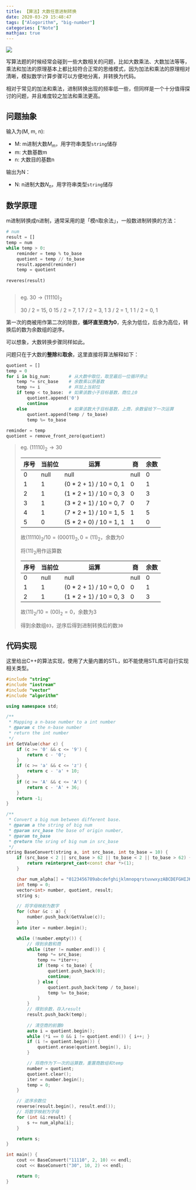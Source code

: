 ```yaml
---
title: 【算法】大数任意进制转换
date: 2020-03-29 15:48:47
tags: ["Alogorithm", "big-number"]
categories: ["Note"]
mathjax: true
---
```


![](https://leslie-cloud.oss-accelerate.aliyuncs.com/2020/03/2020-03-big-number-base-convert-00.jpg)

写算法题的时候经常会碰到一些大数相关的问题，比如大数乘法、大数加法等等，乘法和加法的原理基本上都比较符合正常的思维模式，因为加法和乘法的原理相对清晰，模拟数学计算步骤可以方便地分离，并转换为代码。

相对于常见的加法和乘法，进制转换出现的频率低一些，但同样是一个十分值得探讨的问题，并且难度较之加法和乘法更高。

<!--more-->


## 问题抽象

输入为(M, m, n):

- M: m进制大数$M_m$，用字符串类型`string`储存
- m: 大数基数m
- n: 大数目的基数n

输出为N：

- N: n进制大数$N_n$，用字符串类型`string`储存

## 数学原理

m进制转换成n进制，通常采用的是「模n取余法」，一般数进制转换的方法：

```python
# num
result = []
temp = num
while temp > 0:
    reminder = temp % to_base
    quotient = temp // to_base
    result.append(reminder)
    temp = quotient
   
reveres(result)
    
```

> eg. $30\to(11110)_2$
>
> 30 / 2 = 15, 0
> 15 / 2 = 7, 1
> 7 / 2 = 3, 1
> 3 / 2 = 1, 1
> 1 / 2 = 0, 1

第一次的商被用作第二次的除数，**循环直至商为0**，先余为低位，后余为高位，转换后的数为余数组的逆序。

可以想象，大数转换步骤同样如此。

问题只在于大数的**整除**和**取余**，这里直接将算法解释如下：

```python
quotient = []
temp = 0
for i in big_num:		# 从大数中取位，取至最后一位循环停止
    temp *= src_base    # 余数乘以原基数
    temp += i           # 并加上当前位
    if temp < to_base:	# 如果该数小于目标基数，商位上0
        quotient.append('0')
        continue
    else				# 如果该数大于目标基数，上商，余数留给下一次运算
        quotient.append(temp / to_base)
        temp %= to_base
        
reminder = temp
quotient = remove_front_zero(quotient)

```

> eg. $(11110)_2\to 30$
>
> | 序号 | 当前位 | 运算                    | 商   | 余数 |
> | ---- | ------ | ----------------------- | ---- | ---- |
> | 0    | null   | null                    | null | 0    |
> | 1    | 1      | (0 * 2 + 1) / 10 = 0, 1 | 0    | 1    |
> | 2    | 1      | (1 * 2 + 1) / 10 = 0, 3 | 0    | 3    |
> | 3    | 1      | (3 * 2 + 1) / 10 = 0, 7 | 0    | 7    |
> | 4    | 1      | (7 * 2 + 1) / 10 = 1, 5 | 1    | 5    |
> | 5    | 0      | (5 * 2 + 0) / 10 = 1, 1 | 1    | 0    |
>
> 故$(11110)_2/10=(00011)_2,0=(11)_2$，余数为0
>
> 将$(11)_2$用作运算数
>
> | 序号 | 当前位 | 运算                    | 商   | 余数 |
> | ---- | ------ | ----------------------- | ---- | ---- |
> | 0    | null   | null                    | null | 0    |
> | 1    | 1      | (0 * 2 + 1) / 10 = 0, 0 | 0    | 1    |
> | 2    | 1      | (1 * 2 + 1) / 10 = 0, 3 | 0    | 3    |
>
> 故$(11)_2/10=(00)_2=0$，余数为3
>
> 得到余数组`03`，逆序后得到进制转换后的数`30`

## 代码实现

这里给出C++的算法实现，使用了大量内置的STL，如不能使用STL库可自行实现相关类型。

```cpp
#include "string"
#include "iostream"
#include "vector"
#include "algorithm"

using namespace std;

/**
 * Mapping a n-base number to a int number
 * @param c the n-base number
 * return the int number
 */
int GetValue(char c) {
    if (c >= '0' && c <= '9') {
        return c - '0';
    }
    if (c >= 'a' && c <= 'z') {
        return c - 'a' + 10;
    }
    if (c >= 'A' && c <= 'A') {
        return c - 'A' + 36;
    }
    return -1;
}

/**
 * Convert a big num between different base.
 * @param a the string of big num
 * @param src_base the base of origin number,
 * @param to_base
 * @return the sring of big num in src_base
 */
string BaseConvert(string a, int src_base, int to_base = 10) {
    if (src_base < 2 || src_base > 62 || to_base < 2 || to_base > 62) {
        return reinterpret_cast<const char *>(1);
    }

    char num_alpha[] = "0123456789abcdefghijklmnopqrstuvwxyzABCDEFGHIJKLMNOPQRSTUVWXYZ";
    int temp = 0;
    vector<int> number, quotient, result;
    string s;

    // 将字母映射为数字
    for (char &c : a) {
        number.push_back(GetValue(c));
    }
    auto iter = number.begin();

    while (!number.empty()) {
        // 得到余数和商
        while (iter != number.end()) {
            temp *= src_base;
            temp += *iter++;
            if (temp < to_base) {
                quotient.push_back(0);
                continue;
            } else {
                quotient.push_back(temp / to_base);
                temp %= to_base;
            }
        }
        // 得到余数，存入result
        result.push_back(temp);
        
        // 清空商的前置0
        auto i = quotient.begin();
        while (*i == 0 && i != quotient.end()) { i++; }
        if (i != quotient.begin()) {
            quotient.erase(quotient.begin(), i);
        }

        // 将商作为下一次的运算数，重置商数组和temp
        number = quotient;
        quotient.clear();
        iter = number.begin();
        temp = 0;
    }

    // 逆序余数位
    reverse(result.begin(), result.end());
    // 将数字映射为字母
    for (int &i:result) {
        s += num_alpha[i];
    }

    return s;
}

int main() {
    cout << BaseConvert("11110", 2, 10) << endl;
    cout << BaseConvert("30", 10, 2) << endl;

    return 0;
}
```

